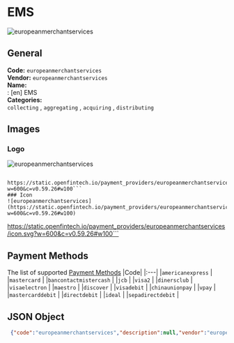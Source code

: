 # EMS 
![europeanmerchantservices](https://static.openfintech.io/payment_providers/europeanmerchantservices/logo.svg?w=600&c=v0.59.26#w100)  
## General 
**Code:** `europeanmerchantservices`  
**Vendor:** `europeanmerchantservices`  
**Name:**  
:	[en] EMS  
**Categories:**  
`collecting`  , `aggregating`  , `acquiring`  , `distributing`  
## Images 
### Logo 
![europeanmerchantservices](https://static.openfintech.io/payment_providers/europeanmerchantservices/logo.svg?w=600&c=v0.59.26#w100)  
```
 https://static.openfintech.io/payment_providers/europeanmerchantservices/logo.svg?w=600&c=v0.59.26#w100```  
### Icon 
![europeanmerchantservices](https://static.openfintech.io/payment_providers/europeanmerchantservices/icon.svg?w=600&c=v0.59.26#w100)  
```
 https://static.openfintech.io/payment_providers/europeanmerchantservices/icon.svg?w=600&c=v0.59.26#w100```  
## Payment Methods 
The list of supported  [Payment Methods](#) 
|Code| 
|:---| 
|`americanexpress` | 
|`mastercard` | 
|`bancontactmistercash` | 
|`jcb` | 
|`visa2` | 
|`dinersclub` | 
|`visaelectron` | 
|`maestro` | 
|`discover` | 
|`visadebit` | 
|`chinaunionpay` | 
|`vpay` | 
|`mastercarddebit` | 
|`directdebit` | 
|`ideal` | 
|`sepadirectdebit` | 
 
## JSON Object 
```json
 {"code":"europeanmerchantservices","description":null,"vendor":"europeanmerchantservices","categories":["collecting","aggregating","acquiring","distributing"],"countries":null,"payment_method":["americanexpress","mastercard","bancontactmistercash","jcb","visa2","dinersclub","visaelectron","maestro","discover","visadebit","chinaunionpay","vpay","mastercarddebit","directdebit","ideal","sepadirectdebit"],"payout_method":null,"metadata":{"about_payments_code":"europeanmerchantservices"},"name":{"en":"EMS"}}```  
